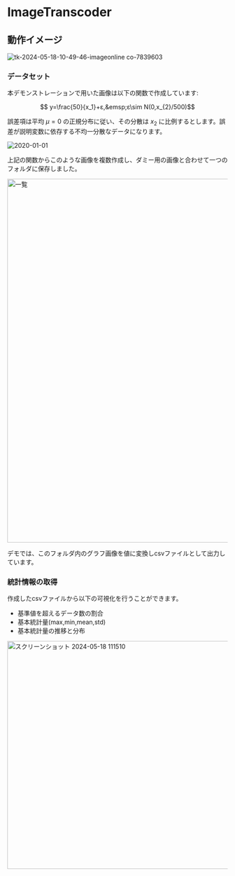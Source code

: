 # ImageTranscoder

## 動作イメージ
![tk-2024-05-18-10-49-46-imageonline co-7839603](https://github.com/Yoohei1116/test/assets/164162238/f382d6da-b45b-46d9-9a24-fefb39b94b41)


### データセット
本デモンストレーションで用いた画像は以下の関数で作成しています:

$$ y=\frac{50}{x_1}+ε,&emsp;ε\sim N(0,x_{2}/500)$$ 

誤差項は平均 $μ=0$ の正規分布に従い、その分散は $x_2$ に比例するとします。誤差が説明変数に依存する不均一分散なデータになります。


![2020-01-01](https://github.com/Yoohei1116/test/assets/164162238/5112cadf-4d0c-4192-9585-d1596a1a288f)


上記の関数からこのような画像を複数作成し、ダミー用の画像と合わせて一つのフォルダに保存しました。

<img width="831" alt="一覧" src="https://github.com/Yoohei1116/test/assets/164162238/e386d965-fdbc-4944-848b-1b51196b0696">

デモでは、このフォルダ内のグラフ画像を値に変換しcsvファイルとして出力しています。


### 統計情報の取得
作成したcsvファイルから以下の可視化を行うことができます。

- 基準値を超えるデータ数の割合
- 基本統計量(max,min,mean,std)
- 基本統計量の推移と分布

<img width="521" alt="スクリーンショット 2024-05-18 111510" src="https://github.com/Yoohei1116/test/assets/164162238/1b3ec5d5-4e41-4e51-867f-5e28007a51c5">
